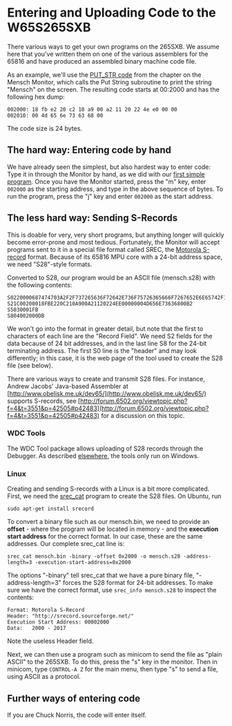 # Entering and Uploading Code to the W65S265SXB

There various ways to get your own programs on the 265SXB. We assume here that
you've written them on one of the various assemblers for the 65816 and have
produced an assembled binary machine code file.  

As an example, we'll use the [PUT_STR
code](https://github.com/scotws/265SXB-Guide/blob/master/monitor.md) from the
chapter on the Mensch Monitor, which calls the Put String subroutine to print
the string "Mensch" on the screen. The resulting code starts at 00:2000 and has
the following hex dump: 
```
002000: 18 fb e2 20 c2 10 a9 00 a2 11 20 22 4e e0 00 00 
002010: 00 4d 65 6e 73 63 68 00 
```
The code size is 24 bytes.


## The hard way: Entering code by hand

We have already seen the simplest, but also hardest way to enter code: Type it in
through the Monitor by hand, as we did with our [first simple
program](https://github.com/scotws/265SXB-Guide/blob/master/simple_programs.md).
Once you have the Monitor started, press the "m" key, enter ```002000``` as the
starting address, and type in the above sequence of bytes. To run the program,
press the "j" key and enter ```002000``` as the start address. 


## The less hard way: Sending S-Records

This is doable for very, very short programs, but anything longer will quickly
become error-prone and most tedious. Fortunately, the Monitor will accept
programs sent to it in a special file format called SREC, the [Motorola
S-record](https://en.wikipedia.org/wiki/SREC_(file_format)) format. Because of
its 65816 MPU core with a 24-bit address space, we need "S28"-style formats.

Converted to S28, our program would be an ASCII file (mensch.s28) with the
following contents:
```
S0220000687474703A2F2F737265636F72642E736F75726365666F7267652E6E65742F1D
S21C00200018FBE220C210A900A21120224EE00000004D656E73636800B2
S5030001FB
S804002000DB
```

We won't go into the format in greater detail, but note that the first to
characters of each line are the "Record Field". We need S2 fields for the data
because of 24 bit addresses, and in the last line S8 for the 24-bit terminating
address. The first S0 line is the "header" and may look differently; in this
case, it is the web page of the tool used to create the S28 file (see below).

There are various ways to create and transmit S28 files. For instance,
Andrew Jacobs' Java-based Assembler at
[http://www.obelisk.me.uk/dev65/](http://www.obelisk.me.uk/dev65/) supports
S-records, see
[http://forum.6502.org/viewtopic.php?f=4&t=3551&p=42505#p42483](http://forum.6502.org/viewtopic.php?f=4&t=3551&p=42505#p42483)
for a discussion on this topic. 


### WDC Tools

The WDC Tool package allows uploading of S28 records through the Debugger. As
described
[elsewhere](https://github.com/scotws/265SXB-Guide/blob/master/wdc_tools.md),
the tools only run on Windows.


### Linux 

Creating and sending S-records with a Linux is a bit more complicated. First, we need the
[srec_cat](http://srecord.sourceforge.net/man/man1/srec_examples.html) program
to create the S28 files. On Ubuntu, run
```
sudo apt-get install srecord
```
To convert a binary file such as our mensch.bin, we need to provide an
**offset** - where the program will be located in memory - and the **execution
start address** for the correct format. In our case, these are the same
addresses. Our complete srec_cat line is:
```
srec_cat mensch.bin -binary -offset 0x2000 -o mensch.s28 -address-length=3 -execution-start-address=0x2000
```

The options "-binary" tell srec_cat that we have a pure binary file,
"-address-length=3" forces the S28 format for 24-bit addresses. To make sure we
have the correct format, use ```srec_info mensch.s28``` to inspect the contents:
```
Format: Motorola S-Record
Header: "http://srecord.sourceforge.net/"
Execution Start Address: 00002000
Data:   2000 - 2017
```
Note the useless Header field.

Next, we can then use a program such as minicom to send the file as "plain
ASCII" to the 265SXB. To do this, press the "s" key in the monitor. Then in
minicom, type ```CONTROL-A Z``` for the main menu, then type "s" to send a file,
using ASCII as a protocol.


## Further ways of entering code

If you are Chuck Norris, the code will enter itself.

